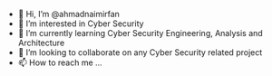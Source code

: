 - 👋 Hi, I’m @ahmadnaimirfan
- 👀 I’m interested in Cyber Security
- 🌱 I’m currently learning Cyber Security Engineering, Analysis and Architecture
- 💞️ I’m looking to collaborate on any Cyber Security related project
- 📫 How to reach me ...

<!---

--->
